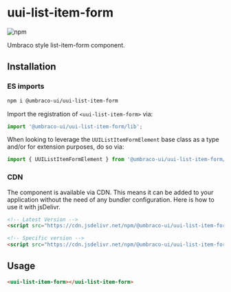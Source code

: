 # uui-list-item-form

![npm](https://img.shields.io/npm/v/@umbraco-ui/uui-list-item-form?logoColor=%231B264F)

Umbraco style list-item-form component.

## Installation

### ES imports

```zsh
npm i @umbraco-ui/uui-list-item-form
```

Import the registration of `<uui-list-item-form>` via:

```javascript
import '@umbraco-ui/uui-list-item-form/lib';
```

When looking to leverage the `UUIListItemFormElement` base class as a type and/or for extension purposes, do so via:

```javascript
import { UUIListItemFormElement } from '@umbraco-ui/uui-list-item-form/lib/uui-list-item-form.element';
```

### CDN

The component is available via CDN. This means it can be added to your application without the need of any bundler configuration. Here is how to use it with jsDelivr.

```html
<!-- Latest Version -->
<script src="https://cdn.jsdelivr.net/npm/@umbraco-ui/uui-list-item-form@latest/dist/uui-list-item-form.min.js"></script>

<!-- Specific version -->
<script src="https://cdn.jsdelivr.net/npm/@umbraco-ui/uui-list-item-form@X.X.X/dist/uui-list-item-form.min.js"></script>
```

## Usage

```html
<uui-list-item-form></uui-list-item-form>
```
